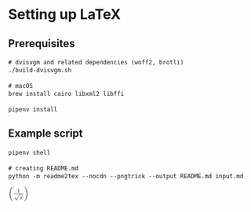 # Setting up LaTeX

## Prerequisites

  ```
  # dvisvgm and related dependencies (woff2, brotli)
  ./build-dvisvgm.sh

  # macOS
  brew install cairo libxml2 libffi

  pipenv install
  ```

## Example script

```
pipenv shell

# creating README.md
python -m readme2tex --nocdn --pngtrick --output README.md input.md
```

<img alt="$\left(\frac{1}{\sqrt{x}}\right)$" src="svgs/c2d5bd933934d222378348d8f88ba624.png" align="middle" width="41.8334268pt" height="37.8085059pt"/>